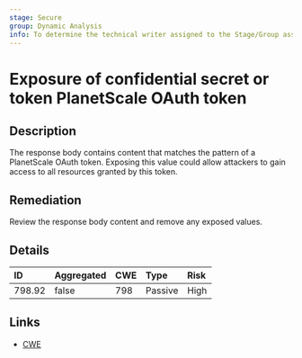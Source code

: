 ```yaml
---
stage: Secure
group: Dynamic Analysis
info: To determine the technical writer assigned to the Stage/Group associated with this page, see https://about.gitlab.com/handbook/product/ux/technical-writing/#assignments
---
```


# Exposure of confidential secret or token PlanetScale OAuth token

## Description

The response body contains content that matches the pattern of a PlanetScale OAuth token.
Exposing this value could allow attackers to gain access to all resources granted by this token.

## Remediation

Review the response body content and remove any exposed values.

## Details

| ID | Aggregated | CWE | Type | Risk |
|:---|:--------|:--------|:--------|:--------|
| 798.92 | false | 798 | Passive | High |

## Links

- [CWE](https://cwe.mitre.org/data/definitions/798.html)
